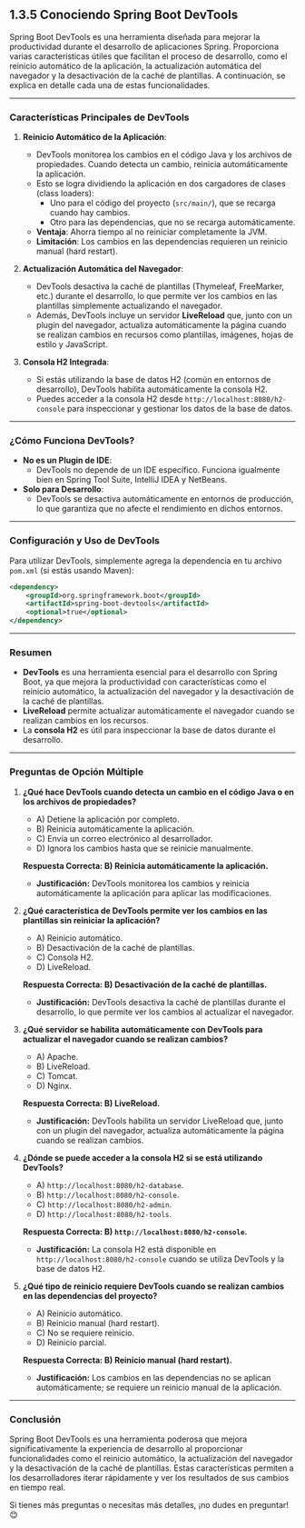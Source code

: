## **1.3.5 Conociendo Spring Boot DevTools**

Spring Boot DevTools es una herramienta diseñada para mejorar la productividad durante el desarrollo de aplicaciones Spring. Proporciona varias características útiles que facilitan el proceso de desarrollo, como el reinicio automático de la aplicación, la actualización automática del navegador y la desactivación de la caché de plantillas. A continuación, se explica en detalle cada una de estas funcionalidades.

---

### **Características Principales de DevTools**

1. **Reinicio Automático de la Aplicación**:
    - DevTools monitorea los cambios en el código Java y los archivos de propiedades. Cuando detecta un cambio, reinicia automáticamente la aplicación.
    - Esto se logra dividiendo la aplicación en dos cargadores de clases (class loaders):
        - Uno para el código del proyecto (`src/main/`), que se recarga cuando hay cambios.
        - Otro para las dependencias, que no se recarga automáticamente.
    - **Ventaja**: Ahorra tiempo al no reiniciar completamente la JVM.
    - **Limitación**: Los cambios en las dependencias requieren un reinicio manual (hard restart).

2. **Actualización Automática del Navegador**:
    - DevTools desactiva la caché de plantillas (Thymeleaf, FreeMarker, etc.) durante el desarrollo, lo que permite ver los cambios en las plantillas simplemente actualizando el navegador.
    - Además, DevTools incluye un servidor **LiveReload** que, junto con un plugin del navegador, actualiza automáticamente la página cuando se realizan cambios en recursos como plantillas, imágenes, hojas de estilo y JavaScript.

3. **Consola H2 Integrada**:
    - Si estás utilizando la base de datos H2 (común en entornos de desarrollo), DevTools habilita automáticamente la consola H2.
    - Puedes acceder a la consola H2 desde `http://localhost:8080/h2-console` para inspeccionar y gestionar los datos de la base de datos.

---

### **¿Cómo Funciona DevTools?**

- **No es un Plugin de IDE**:
    - DevTools no depende de un IDE específico. Funciona igualmente bien en Spring Tool Suite, IntelliJ IDEA y NetBeans.
- **Solo para Desarrollo**:
    - DevTools se desactiva automáticamente en entornos de producción, lo que garantiza que no afecte el rendimiento en dichos entornos.

---

### **Configuración y Uso de DevTools**

Para utilizar DevTools, simplemente agrega la dependencia en tu archivo `pom.xml` (si estás usando Maven):

```xml
<dependency>
    <groupId>org.springframework.boot</groupId>
    <artifactId>spring-boot-devtools</artifactId>
    <optional>true</optional>
</dependency>
```

---

### **Resumen**

- **DevTools** es una herramienta esencial para el desarrollo con Spring Boot, ya que mejora la productividad con características como el reinicio automático, la actualización del navegador y la desactivación de la caché de plantillas.
- **LiveReload** permite actualizar automáticamente el navegador cuando se realizan cambios en los recursos.
- La **consola H2** es útil para inspeccionar la base de datos durante el desarrollo.

---

### **Preguntas de Opción Múltiple**

1. **¿Qué hace DevTools cuando detecta un cambio en el código Java o en los archivos de propiedades?**
    - A) Detiene la aplicación por completo.
    - B) Reinicia automáticamente la aplicación.
    - C) Envía un correo electrónico al desarrollador.
    - D) Ignora los cambios hasta que se reinicie manualmente.

   **Respuesta Correcta: B) Reinicia automáticamente la aplicación.**
    - **Justificación:** DevTools monitorea los cambios y reinicia automáticamente la aplicación para aplicar las modificaciones.

2. **¿Qué característica de DevTools permite ver los cambios en las plantillas sin reiniciar la aplicación?**
    - A) Reinicio automático.
    - B) Desactivación de la caché de plantillas.
    - C) Consola H2.
    - D) LiveReload.

   **Respuesta Correcta: B) Desactivación de la caché de plantillas.**
    - **Justificación:** DevTools desactiva la caché de plantillas durante el desarrollo, lo que permite ver los cambios al actualizar el navegador.

3. **¿Qué servidor se habilita automáticamente con DevTools para actualizar el navegador cuando se realizan cambios?**
    - A) Apache.
    - B) LiveReload.
    - C) Tomcat.
    - D) Nginx.

   **Respuesta Correcta: B) LiveReload.**
    - **Justificación:** DevTools habilita un servidor LiveReload que, junto con un plugin del navegador, actualiza automáticamente la página cuando se realizan cambios.

4. **¿Dónde se puede acceder a la consola H2 si se está utilizando DevTools?**
    - A) `http://localhost:8080/h2-database`.
    - B) `http://localhost:8080/h2-console`.
    - C) `http://localhost:8080/h2-admin`.
    - D) `http://localhost:8080/h2-tools`.

   **Respuesta Correcta: B) `http://localhost:8080/h2-console`.**
    - **Justificación:** La consola H2 está disponible en `http://localhost:8080/h2-console` cuando se utiliza DevTools y la base de datos H2.

5. **¿Qué tipo de reinicio requiere DevTools cuando se realizan cambios en las dependencias del proyecto?**
    - A) Reinicio automático.
    - B) Reinicio manual (hard restart).
    - C) No se requiere reinicio.
    - D) Reinicio parcial.

   **Respuesta Correcta: B) Reinicio manual (hard restart).**
    - **Justificación:** Los cambios en las dependencias no se aplican automáticamente; se requiere un reinicio manual de la aplicación.

---

### **Conclusión**

Spring Boot DevTools es una herramienta poderosa que mejora significativamente la experiencia de desarrollo al proporcionar funcionalidades como el reinicio automático, la actualización del navegador y la desactivación de la caché de plantillas. Estas características permiten a los desarrolladores iterar rápidamente y ver los resultados de sus cambios en tiempo real.

Si tienes más preguntas o necesitas más detalles, ¡no dudes en preguntar! 😊